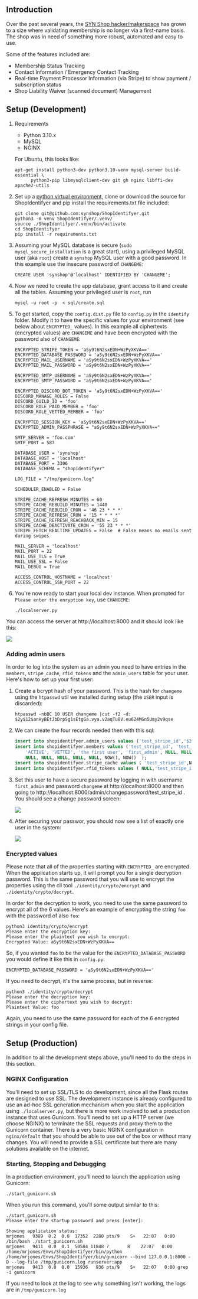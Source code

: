 ## Introduction
Over the past several years, the [SYN Shop hacker/makerspace](https://www.synshop.org) has grown to a size where validating membership is no longer via a first-name basis.  The shop was in need of something more robust, automated and easy to use.  

Some of the features included are:

- Membership Status Tracking
- Contact Information / Emergency Contact Tracking
- Real-time Payment Processor Information (via Stripe) to show payment / subscription status
- Shop Liability Waiver (scanned document) Management

## Setup (Development)

1. Requirements
    * Python 3.10.x
    * MySQL
    * NGINX

   For Ubuntu, this looks like:
   
       apt-get install python3-dev python3.10-venv mysql-server build-essential \
             python3-pip libmysqlclient-dev git gh nginx libffi-dev apache2-utils

2. Set up a [python virtual environment](http://docs.python-guide.org/en/latest/dev/virtualenvs/), clone or download the source for ShopIdentifyer and pip install the requirements.txt file included:

       git clone git@github.com:synshop/ShopIdentifyer.git
       python3 -m venv ShopIdentifyer/.venv/
       source ./ShopIdentifyer/.venv/bin/activate
       cd ShopIdentifyer
       pip install -r requirements.txt

3. Assuming your MySQL database is secure (`sudo mysql_secure_installation` is a great start), using a privileged MySQL user (aka `root`) create a `synshop` MySQL user with a good password. In this example use the insecure password of `CHANGEME`:
   
       CREATE USER 'synshop'@'localhost' IDENTIFIED BY 'CHANGEME';

4. Now we need to create the app database, grant access to it and create all the tables.  Assuming your privileged user is `root`, run 

       mysql -u root -p  < sql/create.sql

6. To get started, copy the `config.dist.py` file to `config.py` in the `identify` folder. Modify it to have the specific values for your environment (see below about  `ENCRYPTED_` values). In this example all ciphertexts (encrypted values) are `CHANGEME` and have been encrypted with the password also of `CHANGEME`:

       ENCRYPTED_STRIPE_TOKEN = 'aSy9t6N2sxEDN+WzPyXKVA=='
       ENCRYPTED_DATABASE_PASSWORD = 'aSy9t6N2sxEDN+WzPyXKVA=='
       ENCRYPTED_MAIL_USERNAME = 'aSy9t6N2sxEDN+WzPyXKVA=='
       ENCRYPTED_MAIL_PASSWORD = 'aSy9t6N2sxEDN+WzPyXKVA=='

       ENCRYPTED_SMTP_USERNAME = 'aSy9t6N2sxEDN+WzPyXKVA=='
       ENCRYPTED_SMTP_PASSWORD = 'aSy9t6N2sxEDN+WzPyXKVA=='

       ENCRYPTED_DISCORD_BOT_TOKEN = 'aSy9t6N2sxEDN+WzPyXKVA=='
       DISCORD_MANAGE_ROLES = False
       DISCORD_GUILD_ID = 'foo'
       DISCORD_ROLE_PAID_MEMBER = 'foo'
       DISCORD_ROLE_VETTED_MEMBER = 'foo'

       ENCRYPTED_SESSION_KEY = 'aSy9t6N2sxEDN+WzPyXKVA=='
       ENCRYPTED_ADMIN_PASSPHRASE = "aSy9t6N2sxEDN+WzPyXKVA=="

       SMTP_SERVER = 'foo.com'
       SMTP_PORT = 587

       DATABASE_USER = 'synshop'
       DATABASE_HOST = 'localhost'
       DATABASE_PORT = 3306
       DATABASE_SCHEMA = "shopidentifyer"

       LOG_FILE = "/tmp/gunicorn.log"

       SCHEDULER_ENABLED = False

       STRIPE_CACHE_REFRESH_MINUTES = 60
       STRIPE_CACHE_REBUILD_MINUTES = 1440
       STRIPE_CACHE_REBUILD_CRON = '46 23 * * *'
       STRIPE_CACHE_REFRESH_CRON = '15 * * * *'
       STRIPE_CACHE_REFRESH_REACHBACK_MIN = 15
       STRIPE_CACHE_DEACTIVATE_CRON = '55 23 * * *'
       STRIPE_FETCH_REALTIME_UPDATES = False  # False means no emails sent during swipes

       MAIL_SERVER = 'localhost'
       MAIL_PORT = 22
       MAIL_USE_TLS = True
       MAIL_USE_SSL = False
       MAIL_DEBUG = True

       ACCESS_CONTROL_HOSTNAME = 'localhost'
       ACCESS_CONTROL_SSH_PORT = 22

7. You're now ready to start your local dev instance. When prompted for `Please enter the enryption key`, use `CHANGEME`:

       ./localserver.py 

You can access the server at http://localhost:8000 and it should look like this:

![](first-run.png)

### Adding admin users

In order to log into the system as an admin you need to have entries in the `members`, `stripe_cache`, `rfid_tokens` and the `admin_users` table for your user.  Here's how to set up your first user:

1. Create a bcrypt hash of your password.  This is the hash for `changeme` using the `htpasswd` util we installed during setup (the `USER` input is discarded):

       htpasswd -nbBC 10 USER changeme |cut -f2 -d:
       $2y$12$anHyBEtJbDrpSg1sEtgGa.vya.v2aqTu8V.eu624MGn5Umy2v9qse

2. We can create the four records needed then with this sql:
   ```sql
   insert into shopidentifyer.admin_users values ('test_stripe_id','$2y$12$anHyBEtJbDrpSg1sEtgGa.vya.v2aqTu8V.eu624MGn5Umy2v9qse');
   insert into shopidentifyer.members values ('test_stripe_id', 'test_drupal_id', 'N/A', 
       'ACTIVE', 'VETTED', 'the first user', 'first_admin', NULL, NULL, NULL, NULL, NULL, 
       NULL, NULL, NULL, NULL, NULL, NOW(), NOW()  );
   insert into shopidentifyer.stripe_cache values ( 'test_stripe_id',NOW(),'test_admin@example.com',NULL,NULL,NULL,NULL,NULL,NOW());
   insert into shopidentifyer.rfid_tokens values ( NULL,'test_stripe_id','test-hex','ASSIGNED',NOW(),NOW(),'test','ACTIVE');
   ```
   
3. Set this user to have a secure password by logging in with username `first_admin` and password `changeme` at http://localhost:8000 and then going to http://localhost:8000/admin/changepassword/test_stripe_id . You should see a change password screen: 

   ![](change.password.png)

4. After securing your passwor, you should now see a list of exactly one user in the system:

   ![](list-of-users.png)

### Encrypted values

Please note that all of the properties starting with `ENCRYPTED_` are encrypted.  When the application starts up, it will prompt you for a single decryption password.  This is the same password that you will use to encrypt the properties using the cli tool `./identity/crypto/encrypt` and `./identity/crypto/decrypt`.

In order for the decryption to work, you need to use the same password to encrypt all of the 6 values. Here's an example of encrypting the string `foo` with the password of also `foo`:

    python3 identity/crypto/encrypt
    Please enter the encryption key:
    Please enter the plaintext you wish to encrypt:
    Encrypted Value: aSy9t6N2sxEDN+WzPyXKVA==

So, if you wanted `foo` to be the value for the `ENCRYPTED_DATABASE_PASSWORD` you would define it like this in `config.py`:

    ENCRYPTED_DATABASE_PASSWORD = 'aSy9t6N2sxEDN+WzPyXKVA=='

If you need to decrypt, it's the same process, but in reverse:

    python3 ./identity/crypto/decrypt
    Please enter the decryption key: 
    Please enter the ciphertext you wish to decrypt: 
    Plaintext Value: foo

Again, you need to use the same password for each of the 6 encrypted strings in your config file.

## Setup (Production)

In addition to all the development steps above, you'll need to do the steps in this section.

### NGINX Configuration

You'll need to set up SSL/TLS to do development, since all the Flask routes are designed to use SSL.  The development instance is already configured to use an ad-hoc SSL generation mechanism when you start the application using `./localserver.py`, but there is more work involved to set a production instance that uses Gunicorn.  You'll need to set up a HTTP server (we choose NGINX) to terminate the SSL requests and proxy them to the Gunicorn container.  There is a very basic NGINX configuration in `nginx/default` that you should be able to use out of the box or without many changes.  You will need to provide a SSL certificate but there are many solutions available on the internet.

### Starting, Stopping and Debugging

In a production environment, you'll need to launch the application using Gunicorn:

    ./start_gunicorn.sh

When you run this command, you'll some output similar to this:

    ./start_gunicorn.sh  
    Please enter the startup password and press [enter]:

    Showing application status:
    mrjones   9389  0.2  0.0  17352  2280 pts/9    S+   22:07   0:00 /bin/bash ./start_gunicorn.sh
    mrjones   9411  0.0  0.1  50584 11848 ?       R    22:07   0:00 /home/mrjones/Envs/ShopIdentifyer/bin/python /home/mrjones/Envs/ShopIdentifyer/bin/gunicorn --bind 127.0.0.1:8000 -D --log-file /tmp/gunicorn.log runserver:app
    mrjones   9413  0.0  0.0  15936   936 pts/9    S+   22:07   0:00 grep -i gunicorn

If you need to look at the log to see why something isn't working, the logs are in `/tmp/gunicorn.log`    

